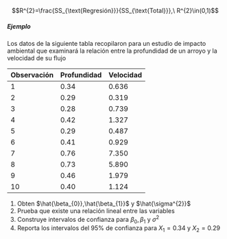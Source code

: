 
$$R^{2}=\frac{SS_{\text{Regresión}}}{SS_{\text{Total}}},\ R^{2}\in(0,1)$$


##### Ejemplo

Los datos de la siguiente tabla recopilaron para un estudio de impacto ambiental que examinará la relación entre la profundidad de un arroyo y la velocidad de su flujo

| Observación | Profundidad | Velocidad |
| ----------- | ----------- | --------- |
| 1           | $0.34$      | $0.636$   |
| 2           | $0.29$      | $0.319$   |
| 3           | $0.28$      | $0.739$   |
| 4           | $0.42$      | $1.327$   |
| 5           | $0.29$      | $0.487$   |
| 6           | $0.41$      | $0.929$   |
| 7           | $0.76$      | $7.350$   |
| 8           | $0.73$      | $5.890$   |
| 9           | $0.46$      | $1.979$   |
| 10          | $0.40$      | $1.124$   |

1. Obten $\hat{\beta_{0}},\hat{\beta_{1}}$ y $\hat{\sigma^{2}}$
2. Prueba que existe una relación lineal entre las variables
3. Construye intervalos de confianza para $\beta_{0},\beta_{1}$ y $\sigma^{2}$
4. Reporta los intervalos del 95% de confianza para $X_{1}=0.34$ y $X_{2}=0.29$
